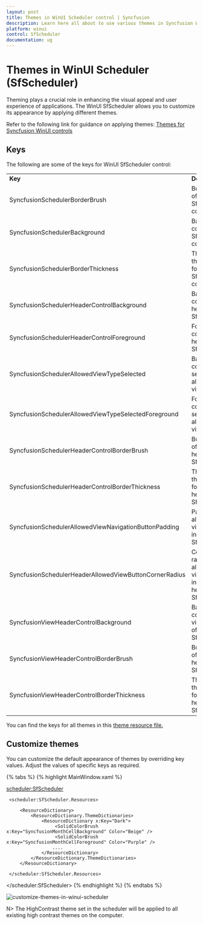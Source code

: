 ```yaml
---
layout: post
title: Themes in WinUI Scheduler control | Syncfusion
description: Learn here all about to use various themes in Syncfusion WinUI Scheduler(SfScheduler) control and more.
platform: winui
control: SfScheduler
documentation: ug
---
```


# Themes in WinUI Scheduler (SfScheduler)
Theming plays a crucial role in enhancing the visual appeal and user experience of applications. The WinUI SfScheduler  allows you to customize its appearance by applying different themes.

Refer to the following link for guidance on applying themes: [Themes for Syncfusion WinUI controls](https://help.syncfusion.com/winui/common/themes)

## Keys

The following are some of the keys for WinUI SfScheduler control:

<table>
    <tr>
        <td><b>Key</b></td>
        <td><b>Description</b></td>
    </tr>
    <tr>
        <td>SyncfusionSchedulerBorderBrush</td>
        <td>Border color of the SfScheduler control.</td>
    </tr>
    <tr>
        <td>SyncfusionSchedulerBackground</td>
        <td>Background color of the SfScheduler control.</td>
    </tr>
    <tr>
        <td>SyncfusionSchedulerBorderThickness</td>
        <td>Thickness of the border for the SfScheduler control</td>
    </tr>
    <tr>
        <td>SyncfusionSchedulerHeaderControlBackground</td>
        <td>Background color of the header in SfScheduler.</td>
    </tr>
    <tr>
        <td>SyncfusionSchedulerHeaderControlForeground</td>
        <td>Foreground color of the header in SfScheduler.</td>
    </tr>
    <tr>
        <td>SyncfusionSchedulerAllowedViewTypeSelected</td>
        <td>Background color of the selected allowed view button.</td>
    </tr>
    <tr>
        <td>SyncfusionSchedulerAllowedViewTypeSelectedForeground</td>
        <td>Foreground color of the selected allowed view button.</td>
    </tr>
    <tr>
        <td>SyncfusionSchedulerHeaderControlBorderBrush</td>
        <td>Border color of the header in SfScheduler.</td>
    </tr>
    <tr>
        <td>SyncfusionSchedulerHeaderControlBorderThickness</td>
        <td>Thickness of the border for the header in SfScheduler.</td>
    </tr>
    <tr>
        <td>SyncfusionSchedulerAllowedViewNavigationButtonPadding</td>
        <td>Padding for allowed view buttons in SfScheduler.</td>
    </tr>
    <tr>
        <td>SyncfusionSchedulerHeaderAllowedViewButtonCornerRadius</td>
        <td>Corner radius for allowed view buttons in the header of SfScheduler.</td>
    </tr>
    <tr>
        <td>SyncfusionViewHeaderControlBackground</td>
        <td>Background color of the view header of SfScheduler.</td>
    </tr>
    <tr>
        <td>SyncfusionViewHeaderControlBorderBrush</td>
        <td>Border color of the view header of SfScheduler.</td>
    </tr>
    <tr>
        <td>SyncfusionViewHeaderControlBorderThickness</td>
        <td>Thickness of the border for the view header of SfScheduler.</td>
    </tr>    
</table>

You can find the keys for all themes in this [theme resource file.](https://github.com/syncfusion/winui-controls-theme-resource-files/tree/master/Syncfusion.Scheduler.WinUI)

## Customize themes

You can customize the default appearance of themes by overriding key values. Adjust the values of specific keys as required.

{% tabs %}
{% highlight MainWindow.xaml %}

 <scheduler:SfScheduler>

     <scheduler:SfScheduler.Resources>
         
         <ResourceDictionary>
             <ResourceDictionary.ThemeDictionaries>                 
                 <ResourceDictionary x:Key="Dark">
                      <SolidColorBrush x:Key="SyncfusionMonthCellBackground" Color="Beige" />
                      <SolidColorBrush x:Key="SyncfusionMonthCellForeground" Color="Purple" />
                     ....
                 </ResourceDictionary>               
             </ResourceDictionary.ThemeDictionaries>
         </ResourceDictionary>
         
     </scheduler:SfScheduler.Resources>

 </scheduler:SfScheduler>
{% endhighlight %}
{% endtabs %}

![customize-themes-in-winui-scheduler](Themes_Images/customize-theme-in-winui-sfscheduler)


N> The HighContrast theme set in the scheduler will be applied to all existing high contrast themes on the computer.
